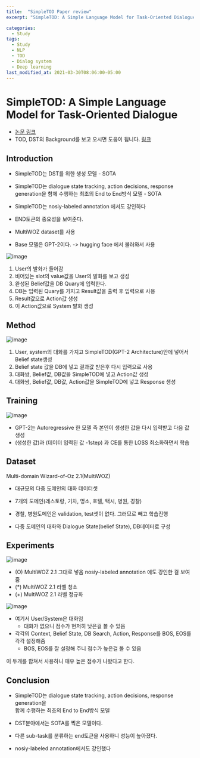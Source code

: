 ```yaml
---
title:  "SimpleTOD Paper review"
excerpt: "SimpleTOD: A Simple Language Model for Task-Oriented Dialogue"

categories:
  - Study
tags:
  - Study
  - NLP
  - TOD
  - Dialog system
  - Deep learning
last_modified_at: 2021-03-30T08:06:00-05:00
---
```

SimpleTOD: A Simple Language Model for Task-Oriented Dialogue
=============================
- [논문 링크](https://arxiv.org/abs/2005.00796)
- TOD, DST의 Background를 보고 오시면 도움이 됩니다.
  [링크](https://momozzing.github.io/momo.github.io/TOD,-DST/)

## Introduction
- SimpleTOD는 DST를 위한 생성 모델 - SOTA

- SimpleTOD는 dialogue state tracking, action decisions, response generation을 함께 수행하는
   최초의 End to End방식 모델 - SOTA

- SimpleTOD는 nosiy-labeled annotation 에서도 강인하다

- END토큰의 중요성을 보여준다. 

- MultiWOZ dataset를 사용

- Base 모델은 GPT-2이다.  -> hugging face 에서 불러와서 사용 



![image](https://user-images.githubusercontent.com/60643542/112971984-bb5ed200-918a-11eb-8d32-70ced7eb3496.png)

1. User의 발화가 들어감
2. 비어있는 slot의 value값을 User의 발화를 보고 생성
3. 완성된 Belief값을 DB Quary에 입력한다.
4. DB는 입력된 Quary를 가지고 Result값을 출력 후 입력으로 사용
5. Result값으로 Action값 생성
6. 이 Action값으로 System 발화 생성

## Method

![image](https://user-images.githubusercontent.com/60643542/112972870-b1899e80-918b-11eb-8d24-839db68ffe26.png)

1. User, system의 대화를 가지고 SimpleTOD(GPT-2 Architecture)안에 넣어서 Belief state생성
2. Belief state 값을 DB에 넣고 결과값 받은후 다시 입력으로 사용
3. 대화쌍, Belief값, DB값을 SimpleTOD에 넣고 Action값 생성
4. 대화쌍, Belief값, DB값, Action값을 SimpleTOD에 넣고 Response 생성

## Training

![image](https://user-images.githubusercontent.com/60643542/112973471-53a98680-918c-11eb-9b49-cd17be67378e.png)

- GPT-2는 Autoregressive 한 모델 즉 본인이 생성한 값을 다시 입력받고 다음 값 생성
- (생성한 값)과 (데이터 입력된 값 -1step) 과 CE를 통한 LOSS 최소화하면서 학습

## Dataset

Multi-domain Wizard-of-Oz 2.1(MultiWOZ)

- 대규모의 다중 도메인의 대화 데이터셋 

- 7개의 도메인(레스토랑, 기차, 명소, 호텔, 택시, 병원, 경찰)

- 경찰, 병원도메인은 validation, test셋이 없다. 그러므로 빼고 학습진행

- 다중 도메인의 대화와 Dialogue State(belief State), DB데이터로 구성

## Experiments
![image](https://user-images.githubusercontent.com/60643542/112974136-142f6a00-918d-11eb-8465-3e47bc7f20b1.png)

- (O) MultiWOZ 2.1 그대로 넣음 nosiy-labeled annotation 에도 강인한 걸 보여줌   
- (*) MultiWOZ 2.1 라벨 청소   
- (+) MultiWOZ 2.1 라벨 정규화 

![image](https://user-images.githubusercontent.com/60643542/112974373-58bb0580-918d-11eb-9b87-92d4ec24edb8.png)

- 여기서 User/System은 대화임 
  - 대화가 없으니 점수가 현저히 낮은걸 볼 수 있음
- 각각의 Context, Belief State, DB Search, Action, Response를 BOS, EOS를 각각 설정해줌
  - BOS, EOS를 잘 설정해 주니 점수가 높은걸 볼 수 있음
  
이 두개를 합쳐서 사용하니 매우 높은 점수가 나왔다고 한다. 

## Conclusion
- SimpleTOD는 dialogue state tracking, action decisions, response generation을    
  함께 수행하는 최초의 End to End방식 모델

- DST분야에서는 SOTA를 찍은 모델이다. 

- 다른 sub-task를 분류하는 end토큰을 사용하니 성능이 높아졌다. 

- nosiy-labeled annotation에서도 강인했다
